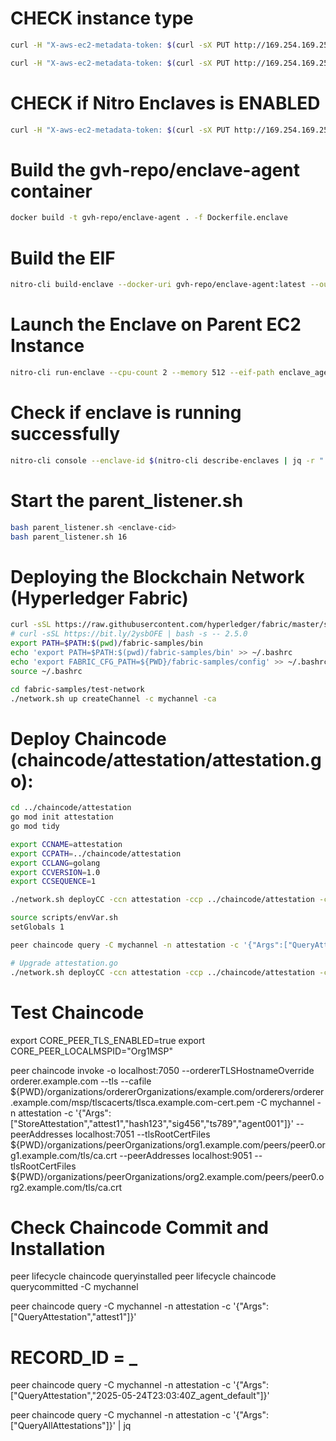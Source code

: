 # CHECK instance type
```bash
curl -H "X-aws-ec2-metadata-token: $(curl -sX PUT http://169.254.169.254/latest/api/token -H 'X-aws-ec2-metadata-token-ttl-seconds: 21600')" http://169.254.169.254/latest/meta-data/instance-type

curl -H "X-aws-ec2-metadata-token: $(curl -sX PUT http://169.254.169.254/latest/api/token -H 'X-aws-ec2-metadata-token-ttl-seconds: 21600')" http://169.254.169.254/latest/dynamic/instance-identity/document
```

# CHECK if Nitro Enclaves is ENABLED
```bash
curl -H "X-aws-ec2-metadata-token: $(curl -sX PUT http://169.254.169.254/latest/api/token -H 'X-aws-ec2-metadata-token-ttl-seconds: 21600')" http://169.254.169.254/latest/meta-data/nitro-enclaves
```

# Build the gvh-repo/enclave-agent container
```bash
docker build -t gvh-repo/enclave-agent . -f Dockerfile.enclave
```

# Build the EIF
```bash
nitro-cli build-enclave --docker-uri gvh-repo/enclave-agent:latest --output-file enclave_agent.eif
```

# Launch the Enclave on Parent EC2 Instance
```bash
nitro-cli run-enclave --cpu-count 2 --memory 512 --eif-path enclave_agent.eif --enclave-cid 16 --debug-mode
```

# Check if enclave is running successfully
```bash
nitro-cli console --enclave-id $(nitro-cli describe-enclaves | jq -r ".[0].EnclaveID")
```

# Start the parent_listener.sh 
```bash
bash parent_listener.sh <enclave-cid>
bash parent_listener.sh 16
```

# Deploying the Blockchain Network (Hyperledger Fabric)
```bash
curl -sSL https://raw.githubusercontent.com/hyperledger/fabric/master/scripts/bootstrap.sh | bash -s
# curl -sSL https://bit.ly/2ysbOFE | bash -s -- 2.5.0
export PATH=$PATH:$(pwd)/fabric-samples/bin
echo 'export PATH=$PATH:$(pwd)/fabric-samples/bin' >> ~/.bashrc
echo 'export FABRIC_CFG_PATH=${PWD}/fabric-samples/config' >> ~/.bashrc
source ~/.bashrc

cd fabric-samples/test-network
./network.sh up createChannel -c mychannel -ca
```

# Deploy Chaincode (chaincode/attestation/attestation.go):
```bash
cd ../chaincode/attestation
go mod init attestation
go mod tidy

export CCNAME=attestation
export CCPATH=../chaincode/attestation
export CCLANG=golang
export CCVERSION=1.0
export CCSEQUENCE=1

./network.sh deployCC -ccn attestation -ccp ../chaincode/attestation -ccl go -c mychannel -ccv 1.0 -ccs 1 -cci InitLedger

source scripts/envVar.sh
setGlobals 1

peer chaincode query -C mychannel -n attestation -c '{"Args":["QueryAttestation","ATT000"]}'

# Upgrade attestation.go
./network.sh deployCC -ccn attestation -ccp ../chaincode/attestation -ccl go -c mychannel -ccv 2.0 -ccs 2
```

# Test Chaincode

export CORE_PEER_TLS_ENABLED=true
export CORE_PEER_LOCALMSPID="Org1MSP"

peer chaincode invoke -o localhost:7050 --ordererTLSHostnameOverride orderer.example.com --tls --cafile ${PWD}/organizations/ordererOrganizations/example.com/orderers/orderer.example.com/msp/tlscacerts/tlsca.example.com-cert.pem -C mychannel -n attestation -c '{"Args":["StoreAttestation","attest1","hash123","sig456","ts789","agent001"]}' --peerAddresses localhost:7051 --tlsRootCertFiles ${PWD}/organizations/peerOrganizations/org1.example.com/peers/peer0.org1.example.com/tls/ca.crt --peerAddresses localhost:9051 --tlsRootCertFiles ${PWD}/organizations/peerOrganizations/org2.example.com/peers/peer0.org2.example.com/tls/ca.crt


# Check Chaincode Commit and Installation
peer lifecycle chaincode queryinstalled
peer lifecycle chaincode querycommitted -C mychannel

peer chaincode query -C mychannel -n attestation -c '{"Args":["QueryAttestation","attest1"]}'

# RECORD_ID = <timestamp>_<agentID>
peer chaincode query -C mychannel -n attestation -c '{"Args":["QueryAttestation","2025-05-24T23:03:40Z_agent_default"]}'

peer chaincode query -C mychannel -n attestation -c '{"Args":["QueryAllAttestations"]}' | jq

